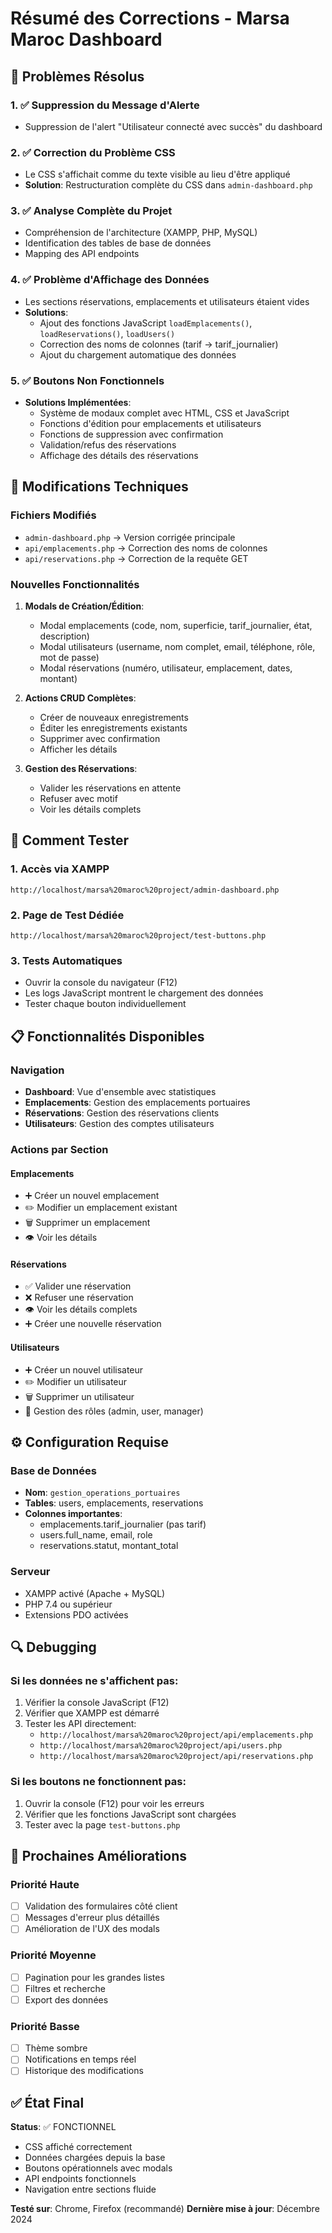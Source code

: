 # Résumé des Corrections - Marsa Maroc Dashboard

## 🎯 Problèmes Résolus

### 1. ✅ Suppression du Message d'Alerte
- Suppression de l'alert "Utilisateur connecté avec succès" du dashboard

### 2. ✅ Correction du Problème CSS
- Le CSS s'affichait comme du texte visible au lieu d'être appliqué
- **Solution**: Restructuration complète du CSS dans `admin-dashboard.php`

### 3. ✅ Analyse Complète du Projet
- Compréhension de l'architecture (XAMPP, PHP, MySQL)
- Identification des tables de base de données
- Mapping des API endpoints

### 4. ✅ Problème d'Affichage des Données
- Les sections réservations, emplacements et utilisateurs étaient vides
- **Solutions**:
  - Ajout des fonctions JavaScript `loadEmplacements()`, `loadReservations()`, `loadUsers()`
  - Correction des noms de colonnes (tarif → tarif_journalier)
  - Ajout du chargement automatique des données

### 5. ✅ Boutons Non Fonctionnels
- **Solutions Implémentées**:
  - Système de modaux complet avec HTML, CSS et JavaScript
  - Fonctions d'édition pour emplacements et utilisateurs
  - Fonctions de suppression avec confirmation
  - Validation/refus des réservations
  - Affichage des détails des réservations

## 🔧 Modifications Techniques

### Fichiers Modifiés
- `admin-dashboard.php` → Version corrigée principale
- `api/emplacements.php` → Correction des noms de colonnes
- `api/reservations.php` → Correction de la requête GET

### Nouvelles Fonctionnalités
1. **Modals de Création/Édition**:
   - Modal emplacements (code, nom, superficie, tarif_journalier, état, description)
   - Modal utilisateurs (username, nom complet, email, téléphone, rôle, mot de passe)
   - Modal réservations (numéro, utilisateur, emplacement, dates, montant)

2. **Actions CRUD Complètes**:
   - Créer de nouveaux enregistrements
   - Éditer les enregistrements existants
   - Supprimer avec confirmation
   - Afficher les détails

3. **Gestion des Réservations**:
   - Valider les réservations en attente
   - Refuser avec motif
   - Voir les détails complets

## 🚀 Comment Tester

### 1. Accès via XAMPP
```
http://localhost/marsa%20maroc%20project/admin-dashboard.php
```

### 2. Page de Test Dédiée
```
http://localhost/marsa%20maroc%20project/test-buttons.php
```

### 3. Tests Automatiques
- Ouvrir la console du navigateur (F12)
- Les logs JavaScript montrent le chargement des données
- Tester chaque bouton individuellement

## 📋 Fonctionnalités Disponibles

### Navigation
- **Dashboard**: Vue d'ensemble avec statistiques
- **Emplacements**: Gestion des emplacements portuaires
- **Réservations**: Gestion des réservations clients
- **Utilisateurs**: Gestion des comptes utilisateurs

### Actions par Section

#### Emplacements
- ➕ Créer un nouvel emplacement
- ✏️ Modifier un emplacement existant
- 🗑️ Supprimer un emplacement
- 👁️ Voir les détails

#### Réservations
- ✅ Valider une réservation
- ❌ Refuser une réservation
- 👁️ Voir les détails complets
- ➕ Créer une nouvelle réservation

#### Utilisateurs
- ➕ Créer un nouvel utilisateur
- ✏️ Modifier un utilisateur
- 🗑️ Supprimer un utilisateur
- 🔑 Gestion des rôles (admin, user, manager)

## ⚙️ Configuration Requise

### Base de Données
- **Nom**: `gestion_operations_portuaires`
- **Tables**: users, emplacements, reservations
- **Colonnes importantes**:
  - emplacements.tarif_journalier (pas tarif)
  - users.full_name, email, role
  - reservations.statut, montant_total

### Serveur
- XAMPP activé (Apache + MySQL)
- PHP 7.4 ou supérieur
- Extensions PDO activées

## 🔍 Debugging

### Si les données ne s'affichent pas:
1. Vérifier la console JavaScript (F12)
2. Vérifier que XAMPP est démarré
3. Tester les API directement:
   - `http://localhost/marsa%20maroc%20project/api/emplacements.php`
   - `http://localhost/marsa%20maroc%20project/api/users.php`
   - `http://localhost/marsa%20maroc%20project/api/reservations.php`

### Si les boutons ne fonctionnent pas:
1. Ouvrir la console (F12) pour voir les erreurs
2. Vérifier que les fonctions JavaScript sont chargées
3. Tester avec la page `test-buttons.php`

## 📝 Prochaines Améliorations

### Priorité Haute
- [ ] Validation des formulaires côté client
- [ ] Messages d'erreur plus détaillés
- [ ] Amélioration de l'UX des modals

### Priorité Moyenne
- [ ] Pagination pour les grandes listes
- [ ] Filtres et recherche
- [ ] Export des données

### Priorité Basse
- [ ] Thème sombre
- [ ] Notifications en temps réel
- [ ] Historique des modifications

## ✅ État Final

**Status**: ✅ FONCTIONNEL
- CSS affiché correctement
- Données chargées depuis la base
- Boutons opérationnels avec modals
- API endpoints fonctionnels
- Navigation entre sections fluide

**Testé sur**: Chrome, Firefox (recommandé)
**Dernière mise à jour**: Décembre 2024
